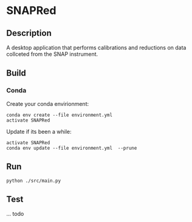# SNAPRed
## Description

A desktop application that performs calibrations and reductions on data collceted from the SNAP instrument.

## Build
### Conda
Create your conda envirionment:
```
conda env create --file environment.yml 
activate SNAPRed
```

Update if its been a while:
```
activate SNAPRed
conda env update --file environment.yml  --prune
```


## Run

```
python ./src/main.py
```


## Test

... todo

